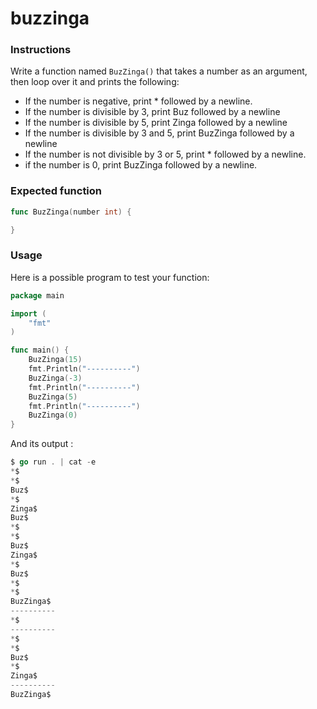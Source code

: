 # buzzinga

### Instructions

Write a function named `BuzZinga()` that takes a number as an argument, then  loop over it and prints the following:
- If the number is negative, print * followed by a newline.
- If the number is divisible by 3, print Buz followed by a newline
- If the number is divisible by 5, print Zinga followed by a newline
- If the number is divisible by 3 and 5, print BuzZinga followed by a newline
- If the number is not divisible by 3 or 5, print * followed by a newline.
- if the number is 0, print BuzZinga followed by a newline.

### Expected function

```go
func BuzZinga(number int) {

}
```
### Usage

Here is a possible program to test your function:

```go
package main

import (
	"fmt"
)

func main() {
	BuzZinga(15)
    fmt.Println("----------")
	BuzZinga(-3)
    fmt.Println("----------")
    BuzZinga(5)
    fmt.Println("----------")
    BuzZinga(0)
}
```
And its output :

```go
$ go run . | cat -e
*$
*$
Buz$
*$
Zinga$
Buz$
*$
*$
Buz$
Zinga$
*$
Buz$
*$
*$
BuzZinga$
----------
*$
----------
*$
*$
Buz$
*$
Zinga$
----------
BuzZinga$
```